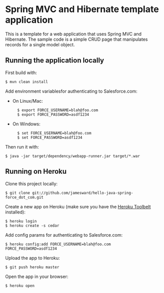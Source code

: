 # Spring MVC and Hibernate template application

This is a template for a web application that uses Spring MVC and Hibernate. The sample code is a simple CRUD page that manipulates records for a single model object.

## Running the application locally

First build with:

    $ mvn clean install

Add environment variablesfor authenticating to Salesforce.com:

- On Linux/Mac:

        $ export FORCE_USERNAME=blah@foo.com
        $ export FORCE_PASSWORD=asdf1234

- On Windows:

        $ set FORCE_USERNAME=blah@foo.com
        $ set FORCE_PASSWORD=asdf1234

Then run it with:

    $ java -jar target/dependency/webapp-runner.jar target/*.war

## Running on Heroku

Clone this project locally:

    $ git clone git://github.com/jamesward/hello-java-spring-force_dot_com.git

Create a new app on Heroku (make sure you have the [Heroku Toolbelt](http://toolbelt.heroku.com) installed):

    $ heroku login
    $ heroku create -s cedar

Add config params for authenticating to Salesforce.com:

    $ heroku config:add FORCE_USERNAME=blah@foo.com FORCE_PASSWORD=asdf1234

Upload the app to Heroku:

    $ git push heroku master

Open the app in your browser:

    $ heroku open

